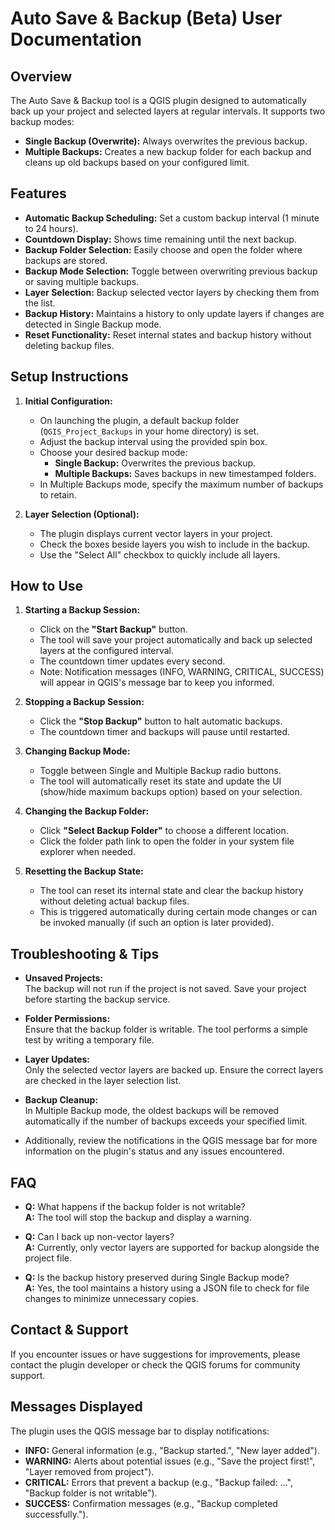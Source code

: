 # Auto Save & Backup (Beta) User Documentation

## Overview

The Auto Save & Backup tool is a QGIS plugin designed to automatically back up your project and selected layers at regular intervals. It supports two backup modes:

- **Single Backup (Overwrite):** Always overwrites the previous backup.
- **Multiple Backups:** Creates a new backup folder for each backup and cleans up old backups based on your configured limit.

## Features

- **Automatic Backup Scheduling:** Set a custom backup interval (1 minute to 24 hours).
- **Countdown Display:** Shows time remaining until the next backup.
- **Backup Folder Selection:** Easily choose and open the folder where backups are stored.
- **Backup Mode Selection:** Toggle between overwriting previous backup or saving multiple backups.
- **Layer Selection:** Backup selected vector layers by checking them from the list.
- **Backup History:** Maintains a history to only update layers if changes are detected in Single Backup mode.
- **Reset Functionality:** Reset internal states and backup history without deleting backup files.

## Setup Instructions

1. **Initial Configuration:**  
   - On launching the plugin, a default backup folder (`QGIS_Project_Backups` in your home directory) is set.  
   - Adjust the backup interval using the provided spin box.
   - Choose your desired backup mode:
     - **Single Backup:** Overwrites the previous backup.
     - **Multiple Backups:** Saves backups in new timestamped folders.
   - In Multiple Backups mode, specify the maximum number of backups to retain.

2. **Layer Selection (Optional):**  
   - The plugin displays current vector layers in your project.  
   - Check the boxes beside layers you wish to include in the backup.  
   - Use the "Select All" checkbox to quickly include all layers.

## How to Use

1. **Starting a Backup Session:**  
   - Click on the **"Start Backup"** button.  
   - The tool will save your project automatically and back up selected layers at the configured interval.
   - The countdown timer updates every second.
   - Note: Notification messages (INFO, WARNING, CRITICAL, SUCCESS) will appear in QGIS's message bar to keep you informed.

2. **Stopping a Backup Session:**  
   - Click the **"Stop Backup"** button to halt automatic backups.
   - The countdown timer and backups will pause until restarted.

3. **Changing Backup Mode:**  
   - Toggle between Single and Multiple Backup radio buttons.  
   - The tool will automatically reset its state and update the UI (show/hide maximum backups option) based on your selection.

4. **Changing the Backup Folder:**  
   - Click **"Select Backup Folder"** to choose a different location.
   - Click the folder path link to open the folder in your system file explorer when needed.

5. **Resetting the Backup State:**  
   - The tool can reset its internal state and clear the backup history without deleting actual backup files.
   - This is triggered automatically during certain mode changes or can be invoked manually (if such an option is later provided).

## Troubleshooting & Tips

- **Unsaved Projects:**  
  The backup will not run if the project is not saved. Save your project before starting the backup service.
  
- **Folder Permissions:**  
  Ensure that the backup folder is writable. The tool performs a simple test by writing a temporary file.
  
- **Layer Updates:**  
  Only the selected vector layers are backed up. Ensure the correct layers are checked in the layer selection list.

- **Backup Cleanup:**  
  In Multiple Backup mode, the oldest backups will be removed automatically if the number of backups exceeds your specified limit.
  
- Additionally, review the notifications in the QGIS message bar for more information on the plugin's status and any issues encountered.

## FAQ

- **Q:** What happens if the backup folder is not writable?  
  **A:** The tool will stop the backup and display a warning.

- **Q:** Can I back up non-vector layers?  
  **A:** Currently, only vector layers are supported for backup alongside the project file.

- **Q:** Is the backup history preserved during Single Backup mode?  
  **A:** Yes, the tool maintains a history using a JSON file to check for file changes to minimize unnecessary copies.

## Contact & Support

If you encounter issues or have suggestions for improvements, please contact the plugin developer or check the QGIS forums for community support.

## Messages Displayed

The plugin uses the QGIS message bar to display notifications:

- **INFO:** General information (e.g., "Backup started.", "New layer added").
- **WARNING:** Alerts about potential issues (e.g., "Save the project first!", "Layer removed from project").
- **CRITICAL:** Errors that prevent a backup (e.g., "Backup failed: ...", "Backup folder is not writable").
- **SUCCESS:** Confirmation messages (e.g., "Backup completed successfully.").
